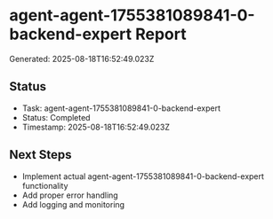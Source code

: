 # agent-agent-1755381089841-0-backend-expert Report

Generated: 2025-08-18T16:52:49.023Z

## Status
- Task: agent-agent-1755381089841-0-backend-expert
- Status: Completed
- Timestamp: 2025-08-18T16:52:49.023Z

## Next Steps
- Implement actual agent-agent-1755381089841-0-backend-expert functionality
- Add proper error handling
- Add logging and monitoring

